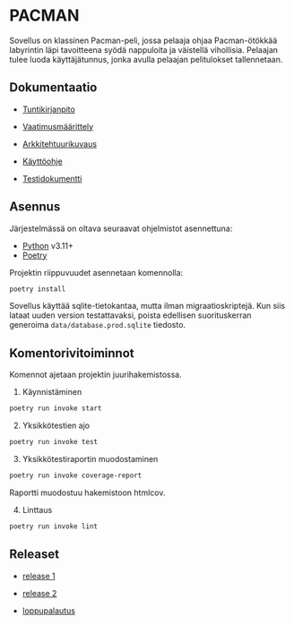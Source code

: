 # PACMAN

Sovellus on klassinen Pacman-peli, jossa pelaaja ohjaa Pacman-ötökkää labyrintin läpi tavoitteena syödä nappuloita ja väistellä vihollisia. Pelaajan tulee luoda käyttäjätunnus, jonka avulla pelaajan pelitulokset tallennetaan.

## Dokumentaatio

- [Tuntikirjanpito](dokumentaatio/tuntikirjanpito.md)

- [Vaatimusmäärittely](dokumentaatio/vaatimusmaarittely.md)

- [Arkkitehtuurikuvaus](dokumentaatio/arkkitehtuuri.md)

- [Käyttöohje](dokumentaatio/kayttoohje.md)

- [Testidokumentti](dokumentaatio/testausdokumentti.md)

## Asennus

Järjestelmässä on oltava seuraavat ohjelmistot asennettuna:

 - [Python](https://www.python.org/downloads/) v3.11+
 - [Poetry](https://python-poetry.org/)

Projektin riippuvuudet asennetaan komennolla:
```sh
poetry install
```

Sovellus käyttää sqlite-tietokantaa, mutta ilman migraatioskriptejä. Kun siis lataat uuden version testattavaksi, poista edellisen suorituskerran generoima `data/database.prod.sqlite` tiedosto.

## Komentorivitoiminnot

Komennot ajetaan projektin juurihakemistossa.

1. Käynnistäminen
```sh
poetry run invoke start
```

2. Yksikkötestien ajo
```sh
poetry run invoke test
```

3. Yksikkötestiraportin muodostaminen
```sh
poetry run invoke coverage-report
```
Raportti muodostuu hakemistoon htmlcov.

4. Linttaus
```sh
poetry run invoke lint
```

## Releaset

- [release 1](https://github.com/JHNUL/ot-harjoitustyo/releases/tag/viikko5)

- [release 2](https://github.com/JHNUL/ot-harjoitustyo/releases/tag/viikko6)

- [loppupalautus](https://github.com/JHNUL/ot-harjoitustyo/releases/tag/loppupalautus)
